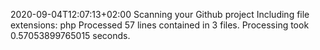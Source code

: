 2020-09-04T12:07:13+02:00
Scanning your Github project
Including file extensions: php
Processed 57 lines contained in 3 files.
Processing took 0.57053899765015 seconds.

